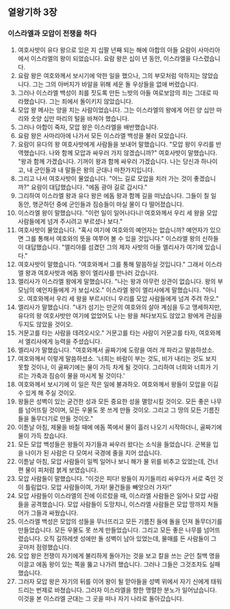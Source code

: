 ## 열왕기하 3장

### 이스라엘과 모압이 전쟁을 하다
1. 여호사밧이 유다 왕으로 있은 지 십팔 년째 되는 해에 아합의 아들 요람이 사마리아에서 이스라엘의 왕이 되었습니다. 요람 왕은 십이 년 동안, 이스라엘을 다스렸습니다.
2. 요람 왕은 여호와께서 보시기에 악한 일을 했으나, 그의 부모처럼 악하지는 않았습니다. 그는 그의 아버지가 바알을 위해 세운 돌 우상들을 없애 버렸습니다.
3. 그러나 이스라엘 백성이 죄를 짓도록 만든 느밧의 아들 여로보암의 죄는 그대로 따라했습니다. 그는 죄에서 돌이키지 않았습니다.
4. 모압 왕 메사는 양을 치는 사람이었습니다. 그는 이스라엘의 왕에게 어린 양 십만 마리와 숫양 십만 마리의 털을 바쳐야 했습니다.
5. 그러나 아합이 죽자, 모압 왕은 이스라엘을 배반했습니다.
6. 요람 왕은 사마리아에 나가서 모든 이스라엘 백성을 불러 모았습니다.
7. 요람이 유다의 왕 여호사밧에게 사람들을 보내어 말했습니다. "모압 왕이 우리를 반역했습니다. 나와 함께 모압과 싸우러 가지 않겠습니까?" 여호사밧이 말했습니다. "왕과 함께 가겠습니다. 기꺼이 왕과 함께 싸우러 가겠습니다. 나는 당신과 하나이고, 내 군인들과 내 말들은 왕의 군대나 마찬가지입니다.
8. 그리고 나서 여호사밧이 물었습니다. "어느 길로 모압을 치러 가는 것이 좋겠습니까?" 요람이 대답했습니다. "에돔 광야 길로 갑시다."
9. 그리하여 이스라엘 왕과 유다 왕은 에돔 왕과 함께 길을 떠났습니다. 그들이 칠 일 동안, 행군하던 중에 군인들과 짐승들이 마실 물이 다 떨어졌습니다.
10. 이스라엘 왕이 말했습니다. "이런 일이 일어나다니! 여호와께서 우리 세 왕을 모압 사람들에게 넘겨 주시려고 부르셨나 보다."
11. 여호사밧이 물었습니다. "혹시 여기에 여호와의 예언자는 없습니까? 예언자가 있으면 그를 통해서 여호와의 뜻을 여쭈어 볼 수 있을 것입니다." 이스라엘 왕의 신하들이 대답했습니다. "엘리야를 섬겼던 그의 제자 사밧의 아들 엘리사가 여기에 있습니다."
12. 여호사밧이 말했습니다. "여호와께서 그를 통해 말씀하실 것입니다." 그래서 이스라엘 왕과 여호사밧과 에돔 왕이 엘리사를 만나러 갔습니다.
13. 엘리사가 이스라엘 왕에게 말했습니다. "나는 왕과 아무런 상관이 없습니다. 왕의 부모님의 예언자들에게 가 보십시오." 이스라엘 왕이 엘리사에게 말했습니다. "아니오. 여호와께서 우리 세 왕을 부르시더니 우리를 모압 사람들에게 넘겨 주려 하오."
14. 엘리사가 말했습니다. "내가 섬기는 만군의 여호와의 살아 계심을 두고 맹세하지만, 유다의 왕 여호사밧만 여기에 없었어도 나는 왕을 쳐다보지도 않았고 왕에게 관심을 두지도 않았을 것이오.
15. 거문고를 타는 사람을 데려오시오." 거문고를 타는 사람이 거문고를 타자, 여호와께서 엘리사에게 능력을 주셨습니다.
16. 엘리사가 말했습니다. "여호와께서 골짜기에 도랑을 여러 개 파라고 말씀하셨소.
17. 여호와께서 이렇게 말씀하셨소. '너희는 바람이 부는 것도, 비가 내리는 것도 보지 못할 것이나, 이 골짜기에는 물이 가득 차게 될 것이다. 그리하여 너희와 너희가 기르는 가축과 짐승이 물을 마시게 될 것이다.'
18. 여호와께서 보시기에 이 일은 작은 일에 불과하오. 여호와께서 왕들이 모압을 이길 수 있게 해 주실 것이오.
19. 왕들은 성벽이 있는 굳건한 성과 모든 중요한 성을 멸망시킬 것이오. 모든 좋은 나무를 넘어뜨릴 것이며, 모든 우물도 못 쓰게 만들 것이오. 그리고 그 땅의 모든 기름진 들을 돌무더기로 만들 것이오."
20. 이튿날 아침, 제물을 바칠 때에 에돔 쪽에서 물이 흘러 나오기 시작하더니, 골짜기에 물이 가득 찼습니다.
21. 모든 모압 백성들은 왕들이 자기들과 싸우러 왔다는 소식을 들었습니다. 군복을 입을 나이가 된 사람은 다 모여서 국경에 줄을 지어 섰습니다.
22. 이튿날 아침, 모압 사람들이 일찍 일어나 보니 해가 물 위를 비추고 있었는데, 건너편 물이 피처럼 붉게 보였습니다.
23. 모압 사람들이 말했습니다. "이것은 피다! 왕들이 자기들끼리 싸우다가 서로 죽인 것이 틀림없다. 모압 사람들이여, 가자! 물건들을 빼앗으러 가자!"
24. 모압 사람들이 이스라엘의 진에 이르렀을 때, 이스라엘 사람들은 일어나 모압 사람들을 공격했습니다. 모압 사람들이 도망치니, 이스라엘 사람들은 모압 땅까지 쳐들어가 그들과 싸웠습니다.
25. 이스라엘 백성은 모압의 성들을 무너뜨리고 모든 기름진 들에 돌을 던져 돌무더기를 만들었습니다. 모든 우물도 못 쓰게 만들었습니다. 그리고 모든 좋은 나무를 넘어뜨렸습니다. 오직 길하레셋 성에만 돌 성벽이 남아 있었는데, 물매를 든 사람들이 그 곳마저 점령했습니다.
26. 모압 왕은 전쟁이 자기에게 불리하게 돌아가는 것을 보고 칼을 쓰는 군인 칠백 명을 이끌고 에돔 왕이 있는 쪽을 뚫고 나가려 했습니다. 그러나 그들은 그것조차도 실패했습니다.
27. 그러자 모압 왕은 자기의 뒤를 이어 왕이 될 맏아들을 성벽 위에서 자기 신에게 태워 드리는 번제로 바쳤습니다. 그러자 이스라엘을 향한 맹렬한 분노가 일어났습니다. 이것을 본 이스라엘 군대는 그 곳을 떠나 자기 나라로 돌아갔습니다.